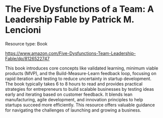 # The Five Dysfunctions of a Team: A Leadership Fable by Patrick M. Lencioni

Resource type: Book

https://www.amazon.com/Five-Dysfunctions-Team-Leadership-Fable/dp/8126522747

This book introduces core concepts like validated learning, minimum viable products (MVP), and the Build-Measure-Learn feedback loop, focusing on rapid iteration and testing to reduce uncertainty in startup development. The book typically takes 6 to 8 hours to read and provides practical strategies for entrepreneurs to build scalable businesses by testing ideas early and iterating based on customer feedback. It blends lean manufacturing, agile development, and innovation principles to help startups succeed more efficiently. This resource offers valuable guidance for navigating the challenges of launching and growing a business.
